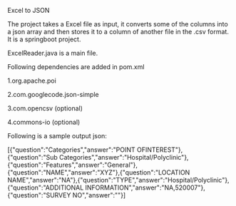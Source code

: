 Excel to JSON

The project takes a Excel file as input, it converts some of the columns into a json array and then stores it to a column of another file in the .csv format. It is a springboot project.

ExcelReader.java is a main file.

Following dependencies are added in pom.xml

1.org.apache.poi

2.com.googlecode.json-simple

3.com.opencsv (optional)

4.commons-io (optional)

Following is a sample output json:

[{"question":"Categories","answer":"POINT OFINTEREST"},{"question":"Sub Categories","answer":"Hospital/Polyclinic"},{"question":"Features","answer":"General"},{"question":"NAME","answer":"XYZ"},{"question":"LOCATION NAME","answer":"NA"},{"question":"TYPE","answer":"Hospital/Polyclinic"},{"question":"ADDITIONAL INFORMATION","answer":"NA,520007"},{"question":"SURVEY NO","answer":""}]
